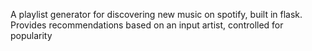 A playlist generator for discovering new music on spotify, built in flask. Provides recommendations based on an input artist, controlled for popularity
